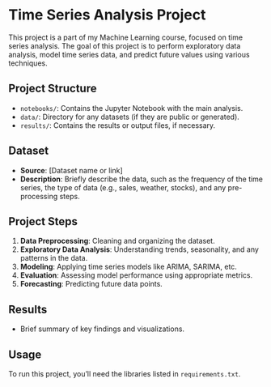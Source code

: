 
# Time Series Analysis Project

This project is a part of my Machine Learning course, focused on time series analysis. The goal of this project is to perform exploratory data analysis, model time series data, and predict future values using various techniques.

## Project Structure

- `notebooks/`: Contains the Jupyter Notebook with the main analysis.
- `data/`: Directory for any datasets (if they are public or generated).
- `results/`: Contains the results or output files, if necessary.

## Dataset

- **Source**: [Dataset name or link]
- **Description**: Briefly describe the data, such as the frequency of the time series, the type of data (e.g., sales, weather, stocks), and any pre-processing steps.

## Project Steps

1. **Data Preprocessing**: Cleaning and organizing the dataset.
2. **Exploratory Data Analysis**: Understanding trends, seasonality, and any patterns in the data.
3. **Modeling**: Applying time series models like ARIMA, SARIMA, etc.
4. **Evaluation**: Assessing model performance using appropriate metrics.
5. **Forecasting**: Predicting future data points.

## Results

- Brief summary of key findings and visualizations.

## Usage

To run this project, you’ll need the libraries listed in `requirements.txt`.
